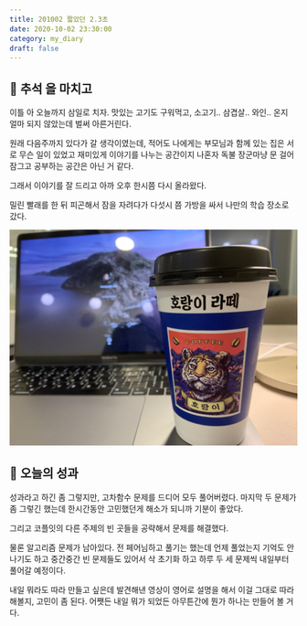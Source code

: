 ```yaml
---
title: 201002 짧았던 2.3초
date: 2020-10-02 23:30:00
category: my_diary
draft: false
---
```


## 🚗 추석 을 마치고

이틀 아 오늘까지 삼일로 치자. 맛있는 고기도 구워먹고, 소고기.. 삼겹살.. 와인.. 온지 얼마 되지 않았는데 벌써 아른거린다.

원래 다음주까지 있다가 갈 생각이였는데, 적어도 나에게는 부모님과 함께 있는 집은 서로 무슨 일이 있었고 재미있게 이야기를 나누는 공간이지
나혼자 독불 장군마냥 문 걸어 잠그고 공부하는 공간은 아닌 거 같다.

그래서 이야기를 잘 드리고 아까 오후 한시쯤 다시 올라왔다.

밀린 빨래를 한 뒤 피곤해서 잠을 자려다가 다섯시 쯤 가방을 싸서 나만의 학습 장소로 갔다.

![](./images/tiger_coffee_img.jpeg)

## 🥰 오늘의 성과

성과라고 하긴 좀 그렇지만, 고차함수 문제를 드디어 모두 풀어버렸다.
마지막 두 문제가 좀 그렇긴 했는데 한시간동안 고민했던게 해소가 되니까 기분이 좋았다.

그리고 코플잇의 다른 주제의 빈 곳들을 공략해서 문제를 해결했다.

물론 알고리즘 문제가 남아있다. 전 페어님하고 풀기는 했는데 언제 풀었는지 기억도 안나기도 하고 중간중간 빈 문제들도 있어서
삭 초기화 하고 하루 두 세 문제씩 내일부터 풀어갈 예정이다.

내일 뭐라도 따라 만들고 싶은데 발견해낸 영상이 영어로 설명을 해서 이걸 그대로 따라 해볼지, 고민이 좀 된다.
어쨋든 내일 뭐가 되었든 아무튼간에 뭔가 하나는 만들어 볼 거다.
